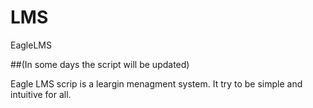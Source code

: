 # LMS 
EagleLMS

##(In some days the script will be updated)

Eagle LMS scrip is a leargin menagment system. 
It try to be simple and intuitive for all.
